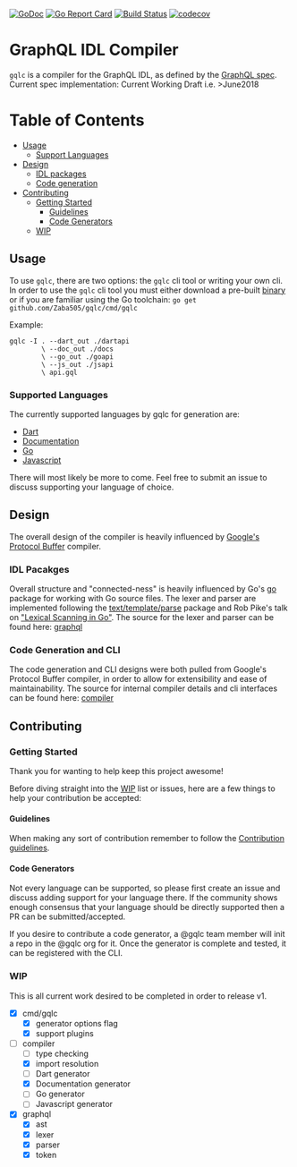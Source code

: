 [![GoDoc](https://godoc.org/github.com/gqlc/gqlc?status.svg)](https://godoc.org/github.com/gqlc/gqlc)
[![Go Report Card](https://goreportcard.com/badge/github.com/gqlc/gqlc)](https://goreportcard.com/report/github.com/gqlc/gqlc)
[![Build Status](https://travis-ci.org/gqlc/gqlc.svg?branch=master)](https://travis-ci.org/gqlc/gqlc)
[![codecov](https://codecov.io/gh/gqlc/gqlc/branch/master/graph/badge.svg)](https://codecov.io/gh/gqlc/gqlc)

# GraphQL IDL Compiler

`gqlc` is a compiler for the GraphQL IDL, as defined by the [GraphQL spec](http://facebook.github.io/graphql).
Current spec implementation: Current Working Draft i.e. >June2018

# Table of Contents

- [Usage](#usage)
    * [Support Languages](*supported-languages)
- [Design](#design)
    * [IDL packages](#idl-pacakges)
    * [Code generation](#code-generation-and-cli)
- [Contributing](#contributing)
    * [Getting Started](#getting-started)
        - [Guidelines](#guidelines)
        - [Code Generators](#code-generators)
    * [WIP](#wip)

## Usage
To use `gqlc`, there are two options: the `gqlc` cli tool or writing your own
cli. In order to use the `gqlc` cli tool you must either download a pre-built
[binary]() or if you are familiar using the Go toolchain: `go get github.com/Zaba505/gqlc/cmd/gqlc`

Example:
```text
gqlc -I . --dart_out ./dartapi
        \ --doc_out ./docs
        \ --go_out ./goapi
        \ --js_out ./jsapi
        \ api.gql
```

### Supported Languages
The currently supported languages by gqlc for generation are:

* [Dart](https://dartlang.org)
* [Documentation](https://commonmark.org)
* [Go](https://golang.org)
* [Javascript](https://javascript.com)

There will most likely be more to come. Feel free to submit an issue to
discuss supporting your language of choice.

## Design

The overall design of the compiler is heavily influenced by [Google's Protocol Buffer](https://github.com/protocolbuffers/protobuf) compiler.

### IDL Pacakges

Overall structure and "connected-ness" is heavily influenced by Go's [go](https://golang.org/pkg/go) package for working with Go source files.
The lexer and parser are implemented following the [text/template/parse](https://golang.org/pkg/text/template/parse) package
and Rob Pike's talk on ["Lexical Scanning in Go"](https://talks.golang.org/2011/lex.slide). The source for the lexer and parser can be
found here: [graphql](https://github.com/gqlc/graphql)

### Code Generation and CLI

The code generation and CLI designs were both pulled from Google's Protocol Buffer compiler, in order
to allow for extensibility and ease of maintainability. The source for internal compiler details and cli
interfaces can be found here: [compiler](https://github.com/gqlc/compiler)

## Contributing

### Getting Started

Thank you for wanting to help keep this project awesome!

Before diving straight into the [WIP](#wip) list or issues, here are a few things to help your contribution be accepted:

#### Guidelines
When making any sort of contribution remember to follow the [Contribution guidelines]().

#### Code Generators
Not every language can be supported, so please first create an issue and discuss adding support for your language there.
If the community shows enough consensus that your language should be directly supported then a PR can be submitted/accepted. 

If you desire to contribute a code generator, a @gqlc team member will init a repo in the @gqlc org
for it. Once the generator is complete and tested, it can be registered with the CLI.

### WIP
This is all current work desired to be completed in order to release v1.

- [x] cmd/gqlc
    - [x] generator options flag
    - [x] support plugins
- [ ] compiler
    - [ ] type checking
    - [x] import resolution
    - [ ] Dart generator
    - [x] Documentation generator
    - [ ] Go generator
    - [ ] Javascript generator
- [x] graphql
    - [x] ast
    - [x] lexer
    - [x] parser
    - [x] token